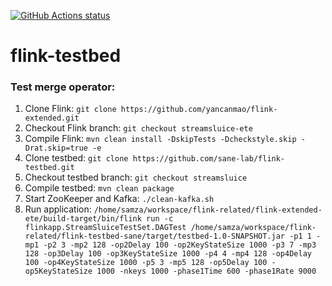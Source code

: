 <p align="left">
  <a href="https://github.com/yancanmao/flink-testbed/actions">
    <img alt="GitHub Actions status" src="https://github.com/yancanmao/flink-testbed/workflows/Java%20CI/badge.svg"></a>
</p>

# flink-testbed

### Test merge operator:
1. Clone Flink:
`git clone https://github.com/yancanmao/flink-extended.git`
2. Checkout Flink branch:
`git checkout streamsluice-ete`
3. Compile Flink:
`mvn clean install -DskipTests -Dcheckstyle.skip -Drat.skip=true -e`
4. Clone testbed:
`git clone https://github.com/sane-lab/flink-testbed.git`
5. Checkout testbed branch:
`git checkout streamsluice`
6. Compile testbed:
`mvn clean package`
7. Start ZooKeeper and Kafka:
`./clean-kafka.sh`
8. Run application:
`/home/samza/workspace/flink-related/flink-extended-ete/build-target/bin/flink run -c flinkapp.StreamSluiceTestSet.DAGTest /home/samza/workspace/flink-related/flink-testbed-sane/target/testbed-1.0-SNAPSHOT.jar -p1 1 -mp1 -p2 3 -mp2 128 -op2Delay 100 -op2KeyStateSize 1000 -p3 7 -mp3 128 -op3Delay 100 -op3KeyStateSize 1000 -p4 4 -mp4 128 -op4Delay 100 -op4KeyStateSize 1000 -p5 3 -mp5 128 -op5Delay 100 -op5KeyStateSize 1000 -nkeys 1000 -phase1Time 600 -phase1Rate 9000`